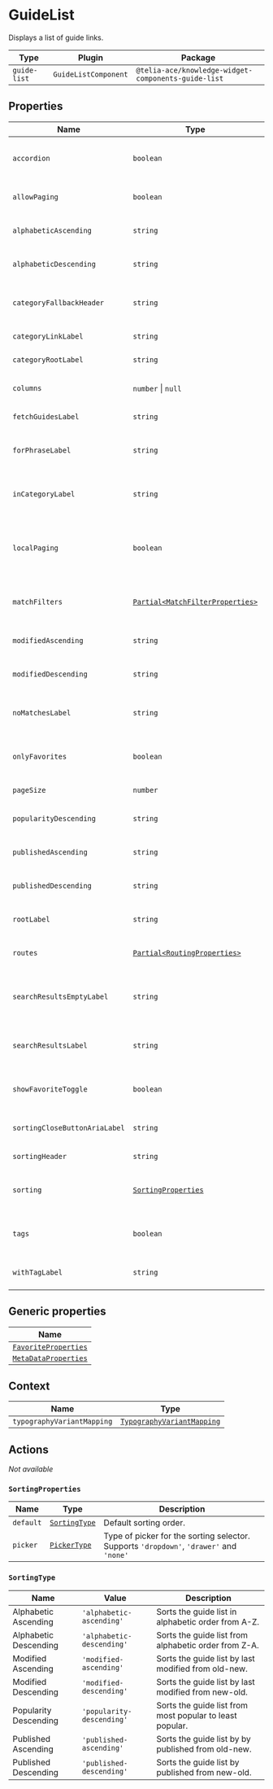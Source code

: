 # GuideList

Displays a list of guide links.

| Type         | Plugin               | Package                                             |
| ------------ | -------------------- | --------------------------------------------------- |
| `guide-list` | `GuideListComponent` | `@telia-ace/knowledge-widget-components-guide-list` |

## Properties

| Name                          | Type                                                                                              | Required | Default                                                | Description                                                                                        |
| ----------------------------- | ------------------------------------------------------------------------------------------------- | -------- | ------------------------------------------------------ | -------------------------------------------------------------------------------------------------- |
| `accordion`                   | `boolean`                                                                                         | No       | `false`                                                | Whether or not guides should be expandable within the guide list.                                  |
| `allowPaging`                 | `boolean`                                                                                         | No       | `false`                                                | Whether ot not the list should allow paging.                                                       |
| `alphabeticAscending`         | `string`                                                                                          | No       | `undefined`                                            | Label for sorting by alphabetic ascending.                                                         |
| `alphabeticDescending`        | `string`                                                                                          | No       | `undefined`                                            | Label for sorting by alphabetic descending.                                                        |
| `categoryFallbackHeader`      | `string`                                                                                          | No       | `undefined`                                            | Label for the category fallback header, used when generating header.                               |
| `categoryLinkLabel`           | `string`                                                                                          | No       | `undefined`                                            | Label for link to show more guides.                                                                |
| `categoryRootLabel`           | `string`                                                                                          | No       | `undefined`                                            | Label for the root category.                                                                       |
| `columns`                     | `number` \| `null`                                                                                | No       | `null`                                                 | How many columns the guide list should be split into.                                              |
| `fetchGuidesLabel`            | `string`                                                                                          | No       | `undefined`                                            | Label for link to fetch more guides.                                                               |
| `forPhraseLabel`              | `string`                                                                                          | No       | `undefined`                                            | Label for "for {{searchPhrase}}", used when generating header.                                     |
| `inCategoryLabel`             | `string`                                                                                          | No       | `undefined`                                            | Label for "in {{guideCategory}}", used when generating header.                                     |
| `localPaging`                 | `boolean`                                                                                         | No       | `false`                                                | Whether or not the paging should use a local variable instead of using the `take` route parameter. |
| `matchFilters`                | [`Partial<MatchFilterProperties>`](/component-reference/generic-properties#matchfilterproperties) | No       | `{ search: false, tag: false, guideCategory: false }`  | Optional match filters when fetching guides.                                                       |
| `modifiedAscending`           | `string`                                                                                          | No       | `undefined`                                            | Label for sorting by last modified ascending.                                                      |
| `modifiedDescending`          | `string`                                                                                          | No       | `undefined`                                            | Label for sorting by last modified descending.                                                     |
| `noMatchesLabel`              | `string`                                                                                          | No       | `undefined`                                            | Label for "no matches found", used when generating header.                                         |
| `onlyFavorites`               | `boolean`                                                                                         | No       | `false`                                                | Whether or not the guide list only should contain favorited guides.                                |
| `pageSize`                    | `number`                                                                                          | No       | `5`                                                    | Number of guides to fetch per page.                                                                |
| `popularityDescending`        | `string`                                                                                          | No       | `undefined`                                            | Label for sorting by most popular descending.                                                      |
| `publishedAscending`          | `string`                                                                                          | No       | `undefined`                                            | Label for sorting by published ascending.                                                          |
| `publishedDescending`         | `string`                                                                                          | No       | `undefined`                                            | Label for sorting by published descending.                                                         |
| `rootLabel`                   | `string`                                                                                          | No       | `undefined`                                            | Label for the root, used when generating header.                                                   |
| `routes`                      | [`Partial<RoutingProperties>`](/component-reference/generic-properties#routingproperties)         | No       | `{ guide: 'guide', page: 'browse' }`                   | Map of routes to be used by the component.                                                         |
| `searchResultsEmptyLabel`     | `string`                                                                                          | No       | `undefined`                                            | Label for "no matches found", used when generating header when searching.                          |
| `searchResultsLabel`          | `string`                                                                                          | No       | `undefined`                                            | Label for search results, used when generating header when searching.                              |
| `showFavoriteToggle`          | `boolean`                                                                                         | No       | `false`                                                | Whether or not the favorite toggle button should be shown.                                         |
| `sortingCloseButtonAriaLabel` | `string`                                                                                          | No       | `undefined`                                            | Aria-label for the sorting picker close button.                                                    |
| `sortingHeader`               | `string`                                                                                          | No       | `undefined`                                            | Header for the sorting picker.                                                                     |
| `sorting`                     | [`SortingProperties`](#sortingproperties)                                                         | No       | `{ default: 'popularity-descending', picker: 'none' }` | Configuration for sorting the guide list.                                                          |
| `tags`                        | `boolean`                                                                                         | No       | `boolean`                                              | Whether or not tags should be shown on each guide.                                                 |
| `withTagLabel`                | `string`                                                                                          | No       | `undefined`                                            | Label for "with {{tag}}", used when generating header.                                             |

## Generic properties

| Name                                                                               |
| ---------------------------------------------------------------------------------- |
| [`FavoriteProperties`](/component-reference/generic-properties#favoriteproperties) |
| [`MetaDataProperties`](/component-reference/generic-properties#metadataproperties) |

## Context

| Name                       | Type                                                                                           |
| -------------------------- | ---------------------------------------------------------------------------------------------- |
| `typographyVariantMapping` | [`TypographyVariantMapping`](/component-reference/context-properties#typographyvariantmapping) |

## Actions

_Not available_

### `SortingProperties`

| Name      | Type                                                               | Description                                                                             |
| --------- | ------------------------------------------------------------------ | --------------------------------------------------------------------------------------- |
| `default` | [`SortingType`](#sortingtype)                                      | Default sorting order.                                                                  |
| `picker`  | [`PickerType`](/component-reference/generic-properties#pickertype) | Type of picker for the sorting selector. Supports `'dropdown'`, `'drawer'` and `'none'` |

### `SortingType`

| Name                  | Value                     | Description                                              |
| --------------------- | ------------------------- | -------------------------------------------------------- |
| Alphabetic Ascending  | `'alphabetic-ascending'`  | Sorts the guide list in alphabetic order from A-Z.       |
| Alphabetic Descending | `'alphabetic-descending'` | Sorts the guide list from alphabetic order from Z-A.     |
| Modified Ascending    | `'modified-ascending'`    | Sorts the guide list by last modified from old-new.      |
| Modified Descending   | `'modified-descending'`   | Sorts the guide list by last modified from new-old.      |
| Popularity Descending | `'popularity-descending'` | Sorts the guide list from most popular to least popular. |
| Published Ascending   | `'published-ascending'`   | Sorts the guide list by by published from old-new.       |
| Published Descending  | `'published-descending'`  | Sorts the guide list by published from new-old.          |
